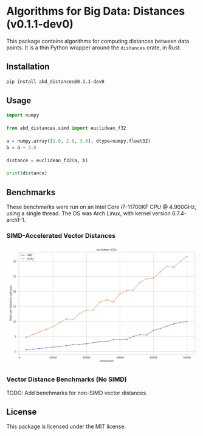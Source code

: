 # Algorithms for Big Data: Distances (v0.1.1-dev0)

This package contains algorithms for computing distances between data points.
It is a thin Python wrapper around the `distances` crate, in Rust.

## Installation

```bash
pip install abd_distances@0.1.1-dev0
```

## Usage

```python
import numpy

from abd_distances.simd import euclidean_f32

a = numpy.array([1.0, 2.0, 3.0], dtype=numpy.float32)
b = a + 3.0

distance = euclidean_f32(a, b)

print(distance)
```

## Benchmarks

These benchmarks were run on an Intel Core i7-11700KF CPU @ 4.900GHz, using a single thread.
The OS was Arch Linux, with kernel version 6.7.4-arch1-1.

### SIMD-Accelerated Vector Distances

![Euclidean f32](images/euclidean_f32.png)

### Vector Distance Benchmarks (No SIMD)

TODO: Add benchmarks for non-SIMD vector distances.

## License

This package is licensed under the MIT license.
